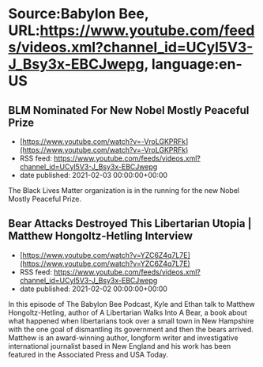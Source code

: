 # Source:Babylon Bee, URL:https://www.youtube.com/feeds/videos.xml?channel_id=UCyl5V3-J_Bsy3x-EBCJwepg, language:en-US

## BLM Nominated For New Nobel Mostly Peaceful Prize
 - [https://www.youtube.com/watch?v=-VroLGKPRFk](https://www.youtube.com/watch?v=-VroLGKPRFk)
 - RSS feed: https://www.youtube.com/feeds/videos.xml?channel_id=UCyl5V3-J_Bsy3x-EBCJwepg
 - date published: 2021-02-03 00:00:00+00:00

The Black Lives Matter organization is in the running for the new Nobel Mostly Peaceful Prize.

## Bear Attacks Destroyed This Libertarian Utopia | Matthew Hongoltz-Hetling Interview
 - [https://www.youtube.com/watch?v=YZC6Z4q7L7E](https://www.youtube.com/watch?v=YZC6Z4q7L7E)
 - RSS feed: https://www.youtube.com/feeds/videos.xml?channel_id=UCyl5V3-J_Bsy3x-EBCJwepg
 - date published: 2021-02-02 00:00:00+00:00

In this episode of The Babylon Bee Podcast, Kyle and Ethan talk to Matthew Hongoltz-Hetling, author of A Libertarian Walks Into A Bear, a book about what happened when libertarians took over a small town in New Hampshire with the one goal of dismantling its government and then the bears arrived. Matthew is an award-winning author, longform writer and investigative international journalist based in New England and his work has been featured in the Associated Press and USA Today.

